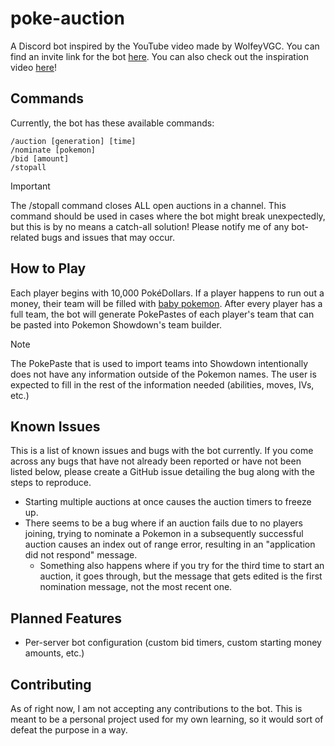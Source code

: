 # poke-auction

A Discord bot inspired by the YouTube video made by WolfeyVGC. You can find an invite link for the bot [here](https://pokeauction.vercel.app/). You can also check out the inspiration video [here](https://youtu.be/g_ek_JuSMVo?si=3k_ZY_UPV7eKgMIX)!

## Commands

Currently, the bot has these available commands:

```
/auction [generation] [time]
/nominate [pokemon]
/bid [amount]
/stopall
```

> [!IMPORTANT]
> The /stopall command closes ALL open auctions in a channel. This command should be used in cases where the bot might break unexpectedly, but this is by no means a catch-all solution! Please notify me of any bot-related bugs and issues that may occur.

## How to Play

Each player begins with 10,000 PokéDollars. If a player happens to run out a money, their team will be filled with [baby pokemon](https://m.bulbapedia.bulbagarden.net/wiki/Baby_Pok%C3%A9mon). After every player has a full team, the bot will generate PokePastes of each player's team that can be pasted into Pokemon Showdown's team builder.

> [!NOTE]
> The PokePaste that is used to import teams into Showdown intentionally does not have any information outside of the Pokemon names. The user is expected to fill in the rest of the information needed (abilities, moves, IVs, etc.)

## Known Issues

This is a list of known issues and bugs with the bot currently. If you come across any bugs that have not already been reported or have not been listed below, please create a GitHub issue detailing the bug along with the steps to reproduce.

- Starting multiple auctions at once causes the auction timers to freeze up.
- There seems to be a bug where if an auction fails due to no players joining, trying to nominate a Pokemon in a subsequently successful auction causes an index out of range error, resulting in an "application did not respond" message.
  - Something also happens where if you try for the third time to start an auction, it goes through, but the message that gets edited is the first nomination message, not the most recent one.

## Planned Features

- Per-server bot configuration (custom bid timers, custom starting money amounts, etc.)

## Contributing

As of right now, I am not accepting any contributions to the bot. This is meant to be a personal project used for my own learning, so it would sort of defeat the purpose in a way.
